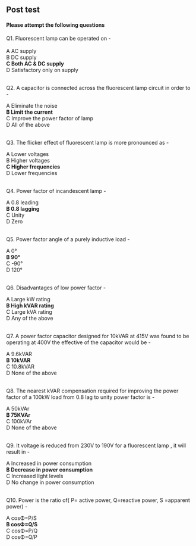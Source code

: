 ## Post test
#### Please attempt the following questions

Q1. Fluorescent lamp can be operated on -<br>
<br>
A    AC supply<br>
B   DC supply<br>
<b>C   Both AC & DC supply</b><br>
D   Satisfactory only on supply<br>
<br>

Q2. A capacitor is connected across the fluorescent lamp circuit in order to -<br> 

A   Eliminate the noise<br>
<b>B   Limit the current</b><br>
C  Improve the power factor of lamp<br>
D  All of the above<br>
<br>

Q3. The flicker effect of fluorescent lamp is more pronounced as - <br>

A   Lower voltages<br>
B   Higher voltages<br>
<b>C   Higher frequencies</b><br>
D   Lower frequencies<br><br>


Q4.  Power factor of incandescent lamp -<br>

A   0.8 leading<br>
<b>B  0.8 lagging</b><br>
C  Unity<br>
D  Zero<br><br>


Q5. Power factor angle of a purely inductive load -<br>

A   0°<br>
<b>B  90°</b><br>
C   -90°<br>
D   120°<br>
<br>

Q6. Disadvantages of low power factor -<br>

A  Large kW rating<br>
<b>B  High kVAR rating</b><br>
C  Large kVA rating<br>
D   Any of the above<br>
<br>

Q7. A power factor capacitor designed for 10kVAR at 415V was found to be operating at 400V the effective of the capacitor would be -<br>

A   9.6kVAR<br>
<b>B  10kVAR</b><br>
C   10.8kVAR<br>
D   None of the above<br>
<br>

Q8. The nearest kVAR compensation required for improving the power factor of a 100kW load from 0.8 lag to unity power factor is -<br>

A  50kVAr<br>
<b>B  75KVAr</b><br>
C   100kVAr<br>
D   None of the above<br>
<br>

Q9.  It voltage is reduced from 230V to 190V for a fluorescent lamp , it will result in -<br>

A  Increased in power consumption<br>
<b>B  Decrease in power consumption</b><br>
C   Increased light levels<br>
D   No change in power consumption<br>
<br>

Q10. Power is the ratio of( P= active power, Q=reactive power, S =apparent power) -<br>

A  cosΦ=P/S<br>
<b>B  cosΦ=Q/S</b><br>
C  cosΦ=P/Q<br>
D  cosΦ=Q/P<br>
<br>



